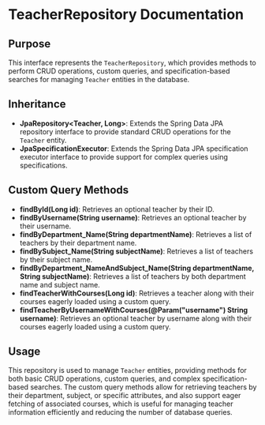 # TeacherRepository Documentation

## Purpose

This interface represents the `TeacherRepository`, which provides methods to perform CRUD operations, custom queries, and specification-based searches for managing `Teacher` entities in the database.

## Inheritance

- **JpaRepository<Teacher, Long>**: Extends the Spring Data JPA repository interface to provide standard CRUD operations for the `Teacher` entity.
- **JpaSpecificationExecutor<Teacher>**: Extends the Spring Data JPA specification executor interface to provide support for complex queries using specifications.

## Custom Query Methods

- **findById(Long id)**: Retrieves an optional teacher by their ID.
- **findByUsername(String username)**: Retrieves an optional teacher by their username.
- **findByDepartment_Name(String departmentName)**: Retrieves a list of teachers by their department name.
- **findBySubject_Name(String subjectName)**: Retrieves a list of teachers by their subject name.
- **findByDepartment_NameAndSubject_Name(String departmentName, String subjectName)**: Retrieves a list of teachers by both department name and subject name.
- **findTeacherWithCourses(Long id)**: Retrieves a teacher along with their courses eagerly loaded using a custom query.
- **findTeacherByUsernameWithCourses(@Param("username") String username)**: Retrieves an optional teacher by username along with their courses eagerly loaded using a custom query.

## Usage

This repository is used to manage `Teacher` entities, providing methods for both basic CRUD operations, custom queries, and complex specification-based searches. The custom query methods allow for retrieving teachers by their department, subject, or specific attributes, and also support eager fetching of associated courses, which is useful for managing teacher information efficiently and reducing the number of database queries.

